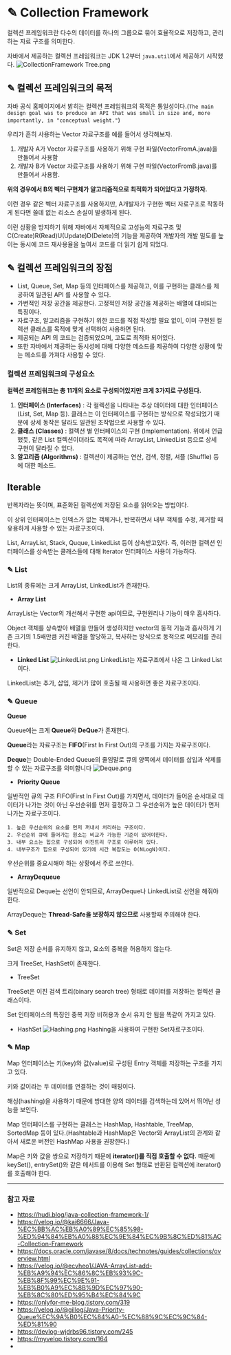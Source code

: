 # ✎ Collection Framework
컬렉션 프레임워크란 다수의 데이터를 하나의 그룹으로 묶어 효율적으로 저장하고, 관리하는 자료 구조를 의미한다.

자바에서 제공하는 컬렉션 프레임워크는 JDK 1.2부터 ```java.util```에서 제공하기 시작했다.
![CollectionFramework Tree.png](image%2FCollectionFramework%2FCollectionFramework%20Tree.png)
## ✎ 컬렉션 프레임워크의 목적
자바 공식 홈페이지에서 밝히는 컬렉션 프레임워크의 목적은 통일성이다.(```The main design goal was to produce an API that was small in size and, more importantly, in "conceptual weight."```)

우리가 흔히 사용하는 Vector 자료구조를 예를 들어서 생각해보자.

1. 개발자 A가 Vector 자료구조를 사용하기 위해 구현 파일(VectorFromA.java)을 만들어서 사용함
2. 개발자 B가 Vector 자료구조를 사용하기 위해 구현 파일(VectorFromB.java)를 만들어서 사용함.

**위의 경우에서 B의 벡터 구현체가 알고리즘적으로 최적화가 되어있다고 가정하자.**

이런 경우 같은 벡터 자료구조를 사용하지만, A개발자가 구현한 벡터 자료구조로 작동하게 된다면 쓸데 없는 리소스 손실이 발생하게 된다.

이런 상황을 방지하기 위해 자바에서 자체적으로 고성능의 자료구조 및 C(Create)R(Read)U(Update)D(Delete)의 기능을 제공하여 개발자의 개발 밀도를 높이는 동시에 코드 재사용율을 높여서 코드를 더 읽기 쉽게 되었다.

## ✎ 컬렉션 프레임워크의 장점
- List, Queue, Set, Map 등의 인터페이스를 제공하고, 이를 구현하는 클래스를 제공하여 일관된 API 를 사용할 수 있다. 
- 가변적인 저장 공간을 제공한다. 고정적인 저장 공간을 제공하는 배열에 대비되는 특징이다. 
- 자료구조, 알고리즘을 구현하기 위한 코드를 직접 작성할 필요 없이, 이미 구현된 컬렉션 클래스를 목적에 맞게 선택하여 사용하면 된다. 
- 제공되는 API 의 코드는 검증되었으며, 고도로 최적화 되어있다.
- 또한 자바에서 제공하는 동시성에 대해 다양한 메소드를 제공하여 다양한 상황에 맞는 메소드를 가져다 사용할 수 있다.

### 컬렉션 프레임워크의 구성요소

**컬렉션 프레임워크는 총 11개의 요소로 구성되어있지만 크게 3가지로 구성된다.**

1. **인터페이스 (Interfaces)** : 각 컬렉션을 나타내는 추상 데이터에 대한 인터페이스 (List, Set, Map 등). 클래스는 이 인터페이스를 구현하는 방식으로 작성되었기 때문에 상세 동작은 달라도 일관된 조작법으로 사용할 수 있다.
2. **클래스 (Classes)** : 컬렉션 별 인터페이스의 구현 (Implementation). 위에서 언급했듯, 같은 List 컬렉션이더라도 목적에 따라 ArrayList, LinkedList 등으로 상세 구현이 달라질 수 있다.
3. **알고리즘 (Algorithms)** : 컬렉션이 제공하는 연산, 검색, 정렬, 셔플 (Shuffle) 등에 대한 메소드.

## Iterable
반복자라는 뜻이며, 표준화된 컬렉션에 저장된 요소를 읽어오는 방법이다.

이 상위 인터페이스는 인덱스가 없는 객체거나, 반복하면서 내부 객체를 수정, 제거할 때 유용하게 사용할 수 있는 자료구조이다.

List, ArrayList, Stack, Quque, LinkedList 등이 상속받고있다. 즉, 이러한 컬렉션 인터페이스를 상속받는 클래스들에 대해 Iterator 인터페이스 사용이 가능하다.

### ✎ List
List의 종류에는 크게 ArrayList, LinkedList가 존재한다.

- **Array List**

ArrayList는 Vector의 개선해서 구현한 api이므로, 구현원리나 기능이 매우 흡사하다.

Object 객체를 상속받아 배열을 만들어 생성하지만 vector의 동적 기능과 흡사하게 기존 크기의 1.5배만큼 커진 배열을 할당하고, 복사하는 방식으로 동적으로 메모리를 관리한다.

- **Linked List**
![LinkedList.png](image%2FCollectionFramework%2FLinkedList.png)
LinkedList는 자료구조에서 나온 그 Linked List이다.

LinkedList는 추가, 삽입, 제거가 많이 호출될 때 사용하면 좋은 자료구조이다. 

### ✎ Queue
**Queue**

Queue에는 크게 **Queue**와 **DeQue**가 존재한다.

**Queue**라는 자료구조는 **FIFO**(First In First Out)의 구조를 가지는 자료구조이다.

**Deque**는 Double-Ended Queue의 줄임말로 큐의 양쪽에서 데이터를 삽입과 삭제를 할 수 있는 자료구조를 의미합니다
![Deque.png](image%2FcollectionFramework%2FDeque.png)
- **Priority Queue**

일반적인 큐의 구조 FIFO(First In First Out)를 가지면서, 데이터가 들어온 순서대로 데이터가 나가는 것이 아닌 우선순위를 먼저 결정하고 그 우선순위가 높은 데이터가 먼저 나가는 자료구조이다.
    
    1. 높은 우선순위의 요소를 먼저 꺼내서 처리하는 구조이다.
    2. 우선순위 큐에 들어가는 원소는 비교가 가능한 기준이 있어야한다.
    3. 내부 요소는 힙으로 구성되어 이진트리 구조로 이루어져 있다.
    4. 내부구조가 힙으로 구성되어 있기에 시간 복잡도는 O(NLogN)이다.

우선순위를 중요시해야 하는 상황에서 주로 쓰인다.
- **ArrayDequeue**

일반적으로 Deque는 선언이 안되므로, ArrayDeque나 LinkedList로 선언을 해줘야 한다.

ArrayDeque는 **Thread-Safe을 보장하지 않으므로** 사용할때 주의해야 한다.
### ✎ Set
Set은 저장 순서를 유지하지 않고, 요소의 중복을 허용하지 않는다.

크게 TreeSet, HashSet이 존재한다.

- TreeSet

TreeSet은 이진 검색 트리(binary search tree) 형태로 데이터를 저장하는 컬렉션 클래스이다. 

Set 인터페이스의 특징인 중복 저장 비허용과 순서 유지 안 됨을 똑같이 가지고 있다.


- HashSet
![Hashing.png](image%2FcollectionFramework%2FHashing.png)
Hashing을 사용하여 구현한 Set자료구조이다.

### ✎ Map
Map 인터페이스는 키(key)와 값(value)로 구성된 Entry 객체를 저장하는 구조를 가지고 있다. 

키와 값이라는 두 데이터를 연결하는 것이 매핑이다.

해싱(hashing)을 사용하기 때문에 방대한 양의 데이터를 검색하는데 있어서 뛰어난 성능을 보인다.

Map 인터페이스를 구현하는 클래스는 HashMap, Hashtable, TreeMap, SortedMap 등이 있다.(Hashtable과 HashMap은 Vector와 ArrayList의 관계와 같아서 새로운 버전인 HashMap 사용을 권장한다.)

Map은 키와 값을 쌍으로 저장하기 때문에 **iterator()를 직접 호출할 수 없다.** 때문에 keySet(), entrySet()와 같은 메서드를 이용해 Set 형태로 반환된 컬렉션에 iterator()를 호출해야 한다.

---
### 참고 자료
- https://hudi.blog/java-collection-framework-1/
- https://velog.io/@kai6666/Java-%EC%BB%AC%EB%A0%89%EC%85%98-%ED%94%84%EB%A0%88%EC%9E%84%EC%9B%8C%ED%81%AC-Collection-Framework
- https://docs.oracle.com/javase/8/docs/technotes/guides/collections/overview.html
- https://velog.io/@ecvheo1/JAVA-ArrayList-add-%EB%A9%94%EC%86%8C%EB%93%9C-%EB%8F%99%EC%9E%91-%EB%B0%A9%EC%8B%9D%EC%97%90-%EB%8C%80%ED%95%B4%EC%84%9C
- https://onlyfor-me-blog.tistory.com/319
- https://velog.io/@gillog/Java-Priority-Queue%EC%9A%B0%EC%84%A0-%EC%88%9C%EC%9C%84-%ED%81%90
- https://devlog-wjdrbs96.tistory.com/245
- https://myvelop.tistory.com/164
- 